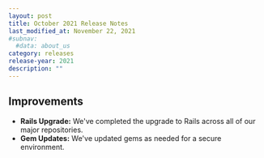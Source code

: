 ```yaml
---
layout: post
title: October 2021 Release Notes
last_modified_at: November 22, 2021
#subnav:
  #data: about_us
category: releases
release-year: 2021
description: ""
---
```


## Improvements

* **Rails Upgrade:** We've completed the upgrade to Rails across all of our major repositories.
* **Gem Updates:** We've updated gems as needed for a secure environment.